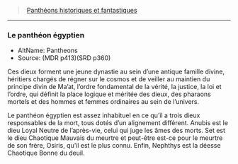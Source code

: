 ﻿---
!GenericItem
Name: Le panthéon égyptien
AltName: 'Pantheons '
Source: (MDR p413)(SRD p360)
Id: pantheons_hd.md#le-panthéon-égyptien
ParentLink: pantheons_hd.md#panthéons-historiques-et-fantastiques
ParentName: Panthéons historiques et fantastiques
NameLevel: 3
Attributes: {}
---
> [Panthéons historiques et fantastiques](hd_pantheons.md)

---

### Le panthéon égyptien

- AltName: Pantheons 
- Source: (MDR p413)(SRD p360)

Ces dieux forment une jeune dynastie au sein d’une antique famille divine, héritiers chargés de régner sur le cosmos et de veiller au maintien du principe divin de Ma’at, l’ordre fondamental de la vérité, la justice, la loi et l’ordre, qui définit la place logique et méritée des dieux, des pharaons mortels et des hommes et femmes ordinaires au sein de l’univers.

Le panthéon égyptien est assez inhabituel en ce qu’il a trois dieux responsables de la mort, tous dotés d’un alignement différent. Anubis est le dieu Loyal Neutre de l’après-vie, celui qui juge les âmes des morts. Set est le dieu Chaotique Mauvais du meurtre et peut-être est-ce pour le meurtre de son frère, Osiris, qu’il est le plus connu. Enfin, Nephthys est la déesse Chaotique Bonne du deuil.


